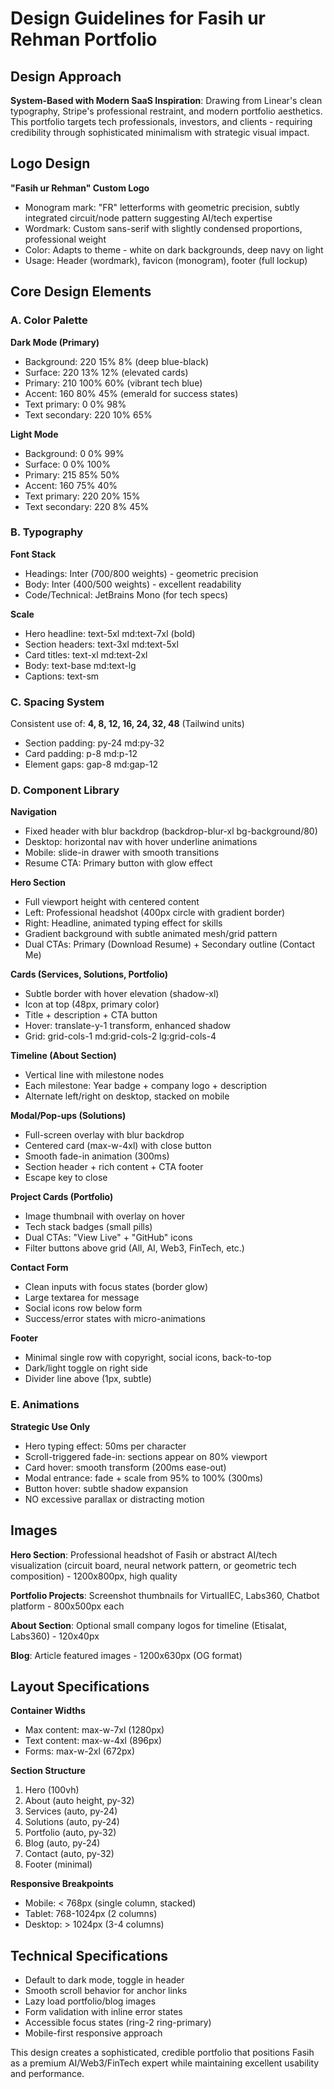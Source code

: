 # Design Guidelines for Fasih ur Rehman Portfolio

## Design Approach
**System-Based with Modern SaaS Inspiration**: Drawing from Linear's clean typography, Stripe's professional restraint, and modern portfolio aesthetics. This portfolio targets tech professionals, investors, and clients - requiring credibility through sophisticated minimalism with strategic visual impact.

## Logo Design

**"Fasih ur Rehman" Custom Logo**
- Monogram mark: "FR" letterforms with geometric precision, subtly integrated circuit/node pattern suggesting AI/tech expertise
- Wordmark: Custom sans-serif with slightly condensed proportions, professional weight
- Color: Adapts to theme - white on dark backgrounds, deep navy on light
- Usage: Header (wordmark), favicon (monogram), footer (full lockup)

## Core Design Elements

### A. Color Palette

**Dark Mode (Primary)**
- Background: 220 15% 8% (deep blue-black)
- Surface: 220 13% 12% (elevated cards)
- Primary: 210 100% 60% (vibrant tech blue)
- Accent: 160 80% 45% (emerald for success states)
- Text primary: 0 0% 98%
- Text secondary: 220 10% 65%

**Light Mode**
- Background: 0 0% 99%
- Surface: 0 0% 100%
- Primary: 215 85% 50%
- Accent: 160 75% 40%
- Text primary: 220 20% 15%
- Text secondary: 220 8% 45%

### B. Typography

**Font Stack**
- Headings: Inter (700/800 weights) - geometric precision
- Body: Inter (400/500 weights) - excellent readability
- Code/Technical: JetBrains Mono (for tech specs)

**Scale**
- Hero headline: text-5xl md:text-7xl (bold)
- Section headers: text-3xl md:text-5xl
- Card titles: text-xl md:text-2xl
- Body: text-base md:text-lg
- Captions: text-sm

### C. Spacing System
Consistent use of: **4, 8, 12, 16, 24, 32, 48** (Tailwind units)
- Section padding: py-24 md:py-32
- Card padding: p-8 md:p-12
- Element gaps: gap-8 md:gap-12

### D. Component Library

**Navigation**
- Fixed header with blur backdrop (backdrop-blur-xl bg-background/80)
- Desktop: horizontal nav with hover underline animations
- Mobile: slide-in drawer with smooth transitions
- Resume CTA: Primary button with glow effect

**Hero Section**
- Full viewport height with centered content
- Left: Professional headshot (400px circle with gradient border)
- Right: Headline, animated typing effect for skills
- Gradient background with subtle animated mesh/grid pattern
- Dual CTAs: Primary (Download Resume) + Secondary outline (Contact Me)

**Cards (Services, Solutions, Portfolio)**
- Subtle border with hover elevation (shadow-xl)
- Icon at top (48px, primary color)
- Title + description + CTA button
- Hover: translate-y-1 transform, enhanced shadow
- Grid: grid-cols-1 md:grid-cols-2 lg:grid-cols-4

**Timeline (About Section)**
- Vertical line with milestone nodes
- Each milestone: Year badge + company logo + description
- Alternate left/right on desktop, stacked on mobile

**Modal/Pop-ups (Solutions)**
- Full-screen overlay with blur backdrop
- Centered card (max-w-4xl) with close button
- Smooth fade-in animation (300ms)
- Section header + rich content + CTA footer
- Escape key to close

**Project Cards (Portfolio)**
- Image thumbnail with overlay on hover
- Tech stack badges (small pills)
- Dual CTAs: "View Live" + "GitHub" icons
- Filter buttons above grid (All, AI, Web3, FinTech, etc.)

**Contact Form**
- Clean inputs with focus states (border glow)
- Large textarea for message
- Social icons row below form
- Success/error states with micro-animations

**Footer**
- Minimal single row with copyright, social icons, back-to-top
- Dark/light toggle on right side
- Divider line above (1px, subtle)

### E. Animations

**Strategic Use Only**
- Hero typing effect: 50ms per character
- Scroll-triggered fade-in: sections appear on 80% viewport
- Card hover: smooth transform (200ms ease-out)
- Modal entrance: fade + scale from 95% to 100% (300ms)
- Button hover: subtle shadow expansion
- NO excessive parallax or distracting motion

## Images

**Hero Section**: Professional headshot of Fasih or abstract AI/tech visualization (circuit board, neural network pattern, or geometric tech composition) - 1200x800px, high quality

**Portfolio Projects**: Screenshot thumbnails for VirtualIEC, Labs360, Chatbot platform - 800x500px each

**About Section**: Optional small company logos for timeline (Etisalat, Labs360) - 120x40px

**Blog**: Article featured images - 1200x630px (OG format)

## Layout Specifications

**Container Widths**
- Max content: max-w-7xl (1280px)
- Text content: max-w-4xl (896px)
- Forms: max-w-2xl (672px)

**Section Structure**
1. Hero (100vh)
2. About (auto height, py-32)
3. Services (auto, py-24)
4. Solutions (auto, py-24)
5. Portfolio (auto, py-32)
6. Blog (auto, py-24)
7. Contact (auto, py-32)
8. Footer (minimal)

**Responsive Breakpoints**
- Mobile: < 768px (single column, stacked)
- Tablet: 768-1024px (2 columns)
- Desktop: > 1024px (3-4 columns)

## Technical Specifications

- Default to dark mode, toggle in header
- Smooth scroll behavior for anchor links
- Lazy load portfolio/blog images
- Form validation with inline error states
- Accessible focus states (ring-2 ring-primary)
- Mobile-first responsive approach

This design creates a sophisticated, credible portfolio that positions Fasih as a premium AI/Web3/FinTech expert while maintaining excellent usability and performance.